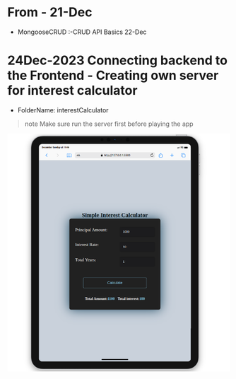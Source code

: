 # From - 21-Dec 
- MongooseCRUD :-CRUD API Basics 22-Dec


# 24Dec-2023 Connecting backend to the Frontend - Creating own server for interest calculator
- FolderName: interestCalculator
> note Make sure run the server first before playing the app

![interest calculator](<Screenshot from 2023-12-24 11-47-18.png>)
